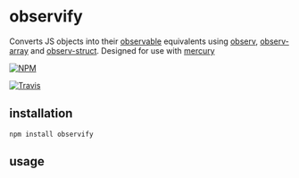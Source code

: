 # observify

Converts JS objects into their [observable](https://github.com/raynos/mercury#observ) equivalents using [observ](https://github.com/Raynos/observ), [observ-array](https://github.com/Raynos/observ-array) and [observ-struct](https://github.com/Raynos/observ-struct). Designed for use with [mercury](https://github.com/raynos/mercury)

[![NPM](https://nodei.co/npm/observify.png?global=true)](https://nodei.co/npm/observify/)

[![Travis](http://img.shields.io/travis/maxogden/observify.svg?style=flat)](https://travis-ci.org/maxogden/observify)

## installation

```
npm install observify
```

## usage